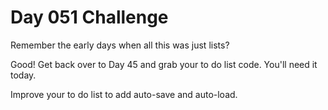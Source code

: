 # Day 051 Challenge

Remember the early days when all this was just lists?

Good! Get back over to Day 45 and grab your to do list code. You'll need it today.

Improve your to do list to add auto-save and auto-load.

